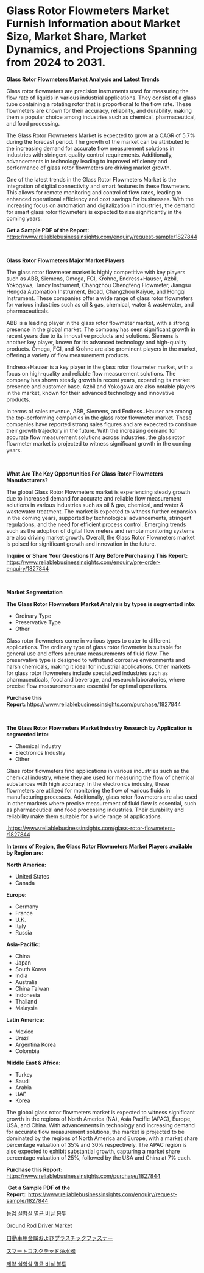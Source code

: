 <p><h1>Glass Rotor Flowmeters Market Furnish Information about Market Size, Market Share, Market Dynamics, and Projections Spanning from 2024 to 2031.</h1></p><p><strong>Glass Rotor Flowmeters Market Analysis and Latest Trends</strong></p>
<p><p>Glass rotor flowmeters are precision instruments used for measuring the flow rate of liquids in various industrial applications. They consist of a glass tube containing a rotating rotor that is proportional to the flow rate. These flowmeters are known for their accuracy, reliability, and durability, making them a popular choice among industries such as chemical, pharmaceutical, and food processing.</p><p>The Glass Rotor Flowmeters Market is expected to grow at a CAGR of 5.7% during the forecast period. The growth of the market can be attributed to the increasing demand for accurate flow measurement solutions in industries with stringent quality control requirements. Additionally, advancements in technology leading to improved efficiency and performance of glass rotor flowmeters are driving market growth.</p><p>One of the latest trends in the Glass Rotor Flowmeters Market is the integration of digital connectivity and smart features in these flowmeters. This allows for remote monitoring and control of flow rates, leading to enhanced operational efficiency and cost savings for businesses. With the increasing focus on automation and digitalization in industries, the demand for smart glass rotor flowmeters is expected to rise significantly in the coming years.</p></p>
<p><strong>Get a Sample PDF of the Report:&nbsp;</strong> <a href="https://www.reliablebusinessinsights.com/enquiry/request-sample/1827844">https://www.reliablebusinessinsights.com/enquiry/request-sample/1827844</a></p>
<p>&nbsp;</p>
<p><strong>Glass Rotor Flowmeters Major Market Players</strong></p>
<p><p>The glass rotor flowmeter market is highly competitive with key players such as ABB, Siemens, Omega, FCI, Krohne, Endress+Hauser, Azbil, Yokogawa, Tancy Instrument, Changzhou Chengfeng Flowmeter, Jiangsu Hengda Automation Instrument, Broad, Changzhou Kaiyue, and Hongqi Instrument. These companies offer a wide range of glass rotor flowmeters for various industries such as oil & gas, chemical, water & wastewater, and pharmaceuticals.</p><p>ABB is a leading player in the glass rotor flowmeter market, with a strong presence in the global market. The company has seen significant growth in recent years due to its innovative products and solutions. Siemens is another key player, known for its advanced technology and high-quality products. Omega, FCI, and Krohne are also prominent players in the market, offering a variety of flow measurement products.</p><p>Endress+Hauser is a key player in the glass rotor flowmeter market, with a focus on high-quality and reliable flow measurement solutions. The company has shown steady growth in recent years, expanding its market presence and customer base. Azbil and Yokogawa are also notable players in the market, known for their advanced technology and innovative products.</p><p>In terms of sales revenue, ABB, Siemens, and Endress+Hauser are among the top-performing companies in the glass rotor flowmeter market. These companies have reported strong sales figures and are expected to continue their growth trajectory in the future. With the increasing demand for accurate flow measurement solutions across industries, the glass rotor flowmeter market is projected to witness significant growth in the coming years.</p></p>
<p>&nbsp;</p>
<p><strong>What Are The Key Opportunities For Glass Rotor Flowmeters Manufacturers?</strong></p>
<p><p>The global Glass Rotor Flowmeters market is experiencing steady growth due to increased demand for accurate and reliable flow measurement solutions in various industries such as oil & gas, chemical, and water & wastewater treatment. The market is expected to witness further expansion in the coming years, supported by technological advancements, stringent regulations, and the need for efficient process control. Emerging trends such as the adoption of digital flow meters and remote monitoring systems are also driving market growth. Overall, the Glass Rotor Flowmeters market is poised for significant growth and innovation in the future.</p></p>
<p><strong>Inquire or Share Your Questions If Any Before Purchasing This Report:</strong> <a href="https://www.reliablebusinessinsights.com/enquiry/pre-order-enquiry/1827844">https://www.reliablebusinessinsights.com/enquiry/pre-order-enquiry/1827844</a></p>
<p>&nbsp;</p>
<p><strong>Market Segmentation</strong></p>
<p><strong>The Glass Rotor Flowmeters Market Analysis by types is segmented into:</strong></p>
<p><ul><li>Ordinary Type</li><li>Preservative Type</li><li>Other</li></ul></p>
<p><p>Glass rotor flowmeters come in various types to cater to different applications. The ordinary type of glass rotor flowmeter is suitable for general use and offers accurate measurements of fluid flow. The preservative type is designed to withstand corrosive environments and harsh chemicals, making it ideal for industrial applications. Other markets for glass rotor flowmeters include specialized industries such as pharmaceuticals, food and beverage, and research laboratories, where precise flow measurements are essential for optimal operations.</p></p>
<p><strong>Purchase this Report:&nbsp;</strong><a href="https://www.reliablebusinessinsights.com/purchase/1827844">https://www.reliablebusinessinsights.com/purchase/1827844</a></p>
<p>&nbsp;</p>
<p><strong>The Glass Rotor Flowmeters Market Industry Research by Application is segmented into:</strong></p>
<p><ul><li>Chemical Industry</li><li>Electronics Industry</li><li>Other</li></ul></p>
<p><p>Glass rotor flowmeters find applications in various industries such as the chemical industry, where they are used for measuring the flow of chemical substances with high accuracy. In the electronics industry, these flowmeters are utilized for monitoring the flow of various fluids in manufacturing processes. Additionally, glass rotor flowmeters are also used in other markets where precise measurement of fluid flow is essential, such as pharmaceutical and food processing industries. Their durability and reliability make them suitable for a wide range of applications.</p></p>
<p><a href="https://www.reliablebusinessinsights.com/glass-rotor-flowmeters-r1827844">&nbsp;https://www.reliablebusinessinsights.com/glass-rotor-flowmeters-r1827844</a></p>
<p><strong>In terms of Region, the Glass Rotor Flowmeters Market Players available by Region are:</strong></p>
<p>
    <p> <strong> North America: </strong>
        <ul>
            <li>United States</li>
            <li>Canada</li>
        </ul>
        </p> 
    <p> <strong> Europe: </strong>
        <ul>
            <li>Germany</li>
            <li>France</li>
            <li>U.K.</li>
            <li>Italy</li>
            <li>Russia</li>
        </ul>
        </p> 
    <p> <strong> Asia-Pacific: </strong>
        <ul>
            <li>China</li>
            <li>Japan</li>
            <li>South Korea</li>
            <li>India</li>
            <li>Australia</li>
            <li>China Taiwan</li>
            <li>Indonesia</li>
            <li>Thailand</li>
            <li>Malaysia</li>
        </ul>
        </p> 
    <p> <strong> Latin America: </strong>
        <ul>
            <li>Mexico</li>
            <li>Brazil</li>
            <li>Argentina Korea</li>
            <li>Colombia</li>
        </ul>
        </p> 
    <p> <strong> Middle East & Africa: </strong>
        <ul>
            <li>Turkey</li>
            <li>Saudi</li>
            <li>Arabia</li>
            <li>UAE</li>
            <li>Korea</li>
        </ul>
    </p>
    </p>
<p><p>The global glass rotor flowmeters market is expected to witness significant growth in the regions of North America (NA), Asia Pacific (APAC), Europe, USA, and China. With advancements in technology and increasing demand for accurate flow measurement solutions, the market is projected to be dominated by the regions of North America and Europe, with a market share percentage valuation of 35% and 30% respectively. The APAC region is also expected to exhibit substantial growth, capturing a market share percentage valuation of 25%, followed by the USA and China at 7% each.</p></p>
<p><strong>Purchase this Report: </strong><a href="https://www.reliablebusinessinsights.com/purchase/1827844">https://www.reliablebusinessinsights.com/purchase/1827844</a></p>
<p>&nbsp;<strong>Get a Sample PDF of the Report:&nbsp;&nbsp;</strong><a href="https://www.reliablebusinessinsights.com/enquiry/request-sample/1827844">https://www.reliablebusinessinsights.com/enquiry/request-sample/1827844</a></p>
<p><strong></strong></p>
<p><p><a href="https://github.com/vsckjg50460/Market-Research-Report-List-2/blob/main/1356713175940.md">농업 실험실 멸균 비닐 봉투</a></p><p><a href="https://github.com/fkhcgcyl33/Market-Research-Report-List-1/blob/main/ground-rod-driver-market.md">Ground Rod Driver Market</a></p><p><a href="https://github.com/LizaHeller2023/Market-Research-Report-List-1/blob/main/9900186163459.md">自動車用金属およびプラスチックファスナー</a></p><p><a href="https://github.com/deonnorth8/Market-Research-Report-List-1/blob/main/6177102163458.md">スマートコネクテッド浄水器</a></p><p><a href="https://github.com/akzkkws047661437/Market-Research-Report-List-2/blob/main/9277245175939.md">제약 실험실 멸균 비닐 봉투</a></p></p>